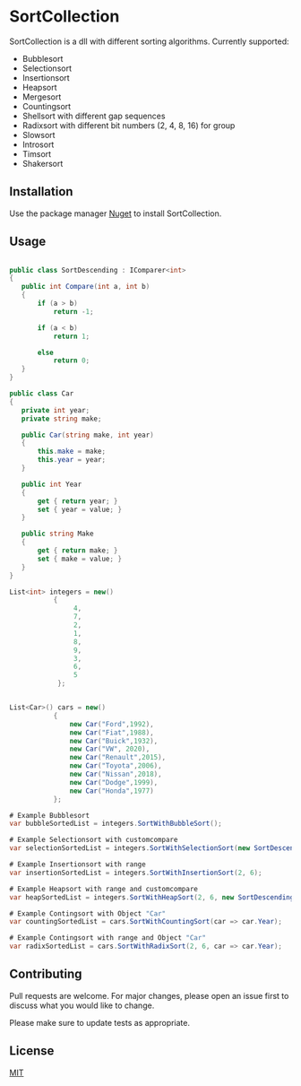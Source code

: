 # SortCollection
SortCollection is a dll with different sorting algorithms. Currently supported:  
* Bubblesort
* Selectionsort 
* Insertionsort 
* Heapsort 
* Mergesort
* Countingsort
* Shellsort with different gap sequences
* Radixsort with different bit numbers (2, 4, 8, 16) for group
* Slowsort
* Introsort
* Timsort
* Shakersort

## Installation
Use the package manager [Nuget](https://www.nuget.org/packages/SinusSoftware.SortCollection) to install SortCollection.


## Usage

 ```csharp

public class SortDescending : IComparer<int>
{
    public int Compare(int a, int b)
    {
        if (a > b)
            return -1;

        if (a < b)
            return 1;

        else
            return 0;
    }
}

public class Car
{
    private int year;
    private string make;

    public Car(string make, int year)
    {
        this.make = make;
        this.year = year;
    }

    public int Year
    {
        get { return year; }
        set { year = value; }
    }

    public string Make
    {
        get { return make; }
        set { make = value; }
    }
}

List<int> integers = new()
            {
                 4,
                 7,
                 2,
                 1,
                 8,
                 9,
                 3,
                 6,
                 5
             };


List<Car>() cars = new()
            {
                new Car("Ford",1992),
                new Car("Fiat",1988),
                new Car("Buick",1932),
                new Car("VW", 2020),
                new Car("Renault",2015),
                new Car("Toyota",2006),
                new Car("Nissan",2018),
                new Car("Dodge",1999),
                new Car("Honda",1977)
            };

# Example Bubblesort
var bubbleSortedList = integers.SortWithBubbleSort();

# Example Selectionsort with customcompare
var selectionSortedList = integers.SortWithSelectionSort(new SortDescending());

# Example Insertionsort with range
var insertionSortedList = integers.SortWithInsertionSort(2, 6);

# Example Heapsort with range and customcompare
var heapSortedList = integers.SortWithHeapSort(2, 6, new SortDescending());

# Example Contingsort with Object "Car"
var countingSortedList = cars.SortWithCountingSort(car => car.Year);

# Example Contingsort with range and Object "Car"
var radixSortedList = cars.SortWithRadixSort(2, 6, car => car.Year);


```

## Contributing
Pull requests are welcome. For major changes, please open an issue first to discuss what you would like to change.

Please make sure to update tests as appropriate.

## License
[MIT](https://choosealicense.com/licenses/mit/)